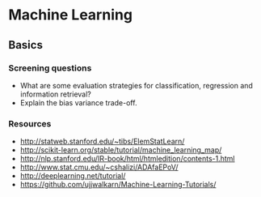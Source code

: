 # Machine Learning

## Basics
### Screening questions
* What are some evaluation strategies for classification, regression and information retrieval?
* Explain the bias variance trade-off.

### Resources

* http://statweb.stanford.edu/~tibs/ElemStatLearn/
* http://scikit-learn.org/stable/tutorial/machine_learning_map/
* http://nlp.stanford.edu/IR-book/html/htmledition/contents-1.html
* http://www.stat.cmu.edu/~cshalizi/ADAfaEPoV/
* http://deeplearning.net/tutorial/
* https://github.com/ujjwalkarn/Machine-Learning-Tutorials/